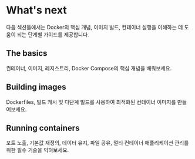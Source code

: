 # What's next

다음 섹션들에서는 Docker의 핵심 개념, 이미지 빌드, 컨테이너 실행을 이해하는 데 도움이 되는 단계별 가이드를 제공합니다.

## The basics

컨테이너, 이미지, 레지스트리, Docker Compose의 핵심 개념을 배워보세요.

<div class="not-prose md:grid-cols-2 lg:grid-cols-3 grid grid-cols-1 gap-4 mb-6 auto-rows-fr">
<card-component
title="What is a container?"
description="첫 번째 컨테이너를 실행하는 방법을 배워보세요."
href="/#/get-started/docker-concepts/the-basics/what-is-a-container"
></card-component>
<card-component
    title="What is an image?"
    description="이미지 레이어의 기초를 배워보세요."
    href="/#/get-started/docker-concepts/the-basics/what-is-an-image"
></card-component>
<card-component
    title="What is a registry?"
    description="컨테이너 레지스트리에 대해 알아보고, 레지스트리 간 상호 운용성을 살펴본 후, 실제로 레지스트리와 상호작용해 보세요."
    href="/#/get-started/docker-concepts/the-basics/what-is-a-registry"
></card-component>
<card-component
    title="What is Docker Compose?"
    description="Docker Compose를 더 잘 이해해 보세요."
    href="/#/get-started/docker-concepts/the-basics/what-is-docker-compose"
></card-component>
</div>

## Building images

Dockerfiles, 빌드 캐시 및 다단계 빌드를 사용하여 최적화된 컨테이너 이미지를 만들어보세요.

<div class="not-prose md:grid-cols-2 lg:grid-cols-3 grid grid-cols-1 gap-4 mb-6">
<card-component
title="Understanding image layers"
description="컨테이너 이미지 레이어에 대해 배워보세요."
href="/#/get-started/docker-concepts/building-images/understanding-image-layers"
></card-component>
<card-component
    title="Writing a Dockerfile"
    description="Dockerfile을 사용하여 이미지를 생성하는 방법을 배워보세요."
    href="/#/get-started/docker-concepts/building-images/writing-a-dockerfile"
></card-component>
<card-component
    title="Build, tag and publish an image"
    description="Docker Hub나 다른 레지스트리에 이미지를 빌드하고 태그한 뒤 게시하는 방법을 알아보세요."
    href="/#/get-started/docker-concepts/building-images/build-tag-and-publish-an-image"
></card-component>
<card-component
    title="Using the build cache"
    description="빌드 캐시가 무엇인지, 어떤 변경이 캐시를 무효화하는지, 그리고 빌드 캐시를 효과과적으로 활용하는 방법을 배워보세요."
    href="/#/get-started/docker-concepts/building-images/using-the-build-cache"
></card-component>
<card-component
    title="Multi-stage builds"
    description="멀티 스테이지 빌드와 그 이점에 대해 잘 이해해 보세요."
    href="/#/get-started/docker-concepts/building-images/multi-stage-builds"
></card-component>
</div>

## Running containers

포트 노출, 기본값 재정의, 데이터 유지, 파일 공유, 멀티 컨테이너 애플리케이션 관리를 위한 필수 기술을 익혀보세요.

<div class="not-prose md:grid-cols-2 lg:grid-cols-3 grid grid-cols-1 gap-4 mb-6 auto-rows-fr">
<card-component
    title="Publishing ports"
    description="Docker에서 포트를 게시하고 노출하는 것의 중요성을 이해해 보세요"
    href="/#/get-started/docker-concepts/running-containers/publishing-ports"
></card-component>
<card-component
    title="Overriding container defaults"
    description="`docker run` 명령어를 사용해 컨테이너의 기본 설정을 재정의하는 방법을 알아보세요."
    href="/#/get-started/docker-concepts/running-containers/overriding-container-defaults"
></card-component>
<card-component
    title="Persisting container data"
    description="Docker에서 데이터 지속성이 왜 중요한지 알아보세요."
    href="/#/get-started/docker-concepts/running-containers/persisting-container-data"
></card-component>
<card-component
    title="Sharing local files with containers"
    description="Docker에서 사용 가능한 다양한 스토리지 옵션과 사용법을 살펴보세요."
    href="/#/get-started/docker-concepts/running-containers/sharing-local-files"
></card-component>
<card-component
    title="Multi-container applications"
    description="다중 컨테이너 애플리케이션의 중요성과 단일 컨테이너 애플리케이션과의 차이점을 알아보세요."
    href="/#/get-started/docker-concepts/running-containers/multi-container-applications"
></card-component>
</div>
